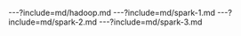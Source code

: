 ---?include=md/hadoop.md
---?include=md/spark-1.md
---?include=md/spark-2.md
---?include=md/spark-3.md